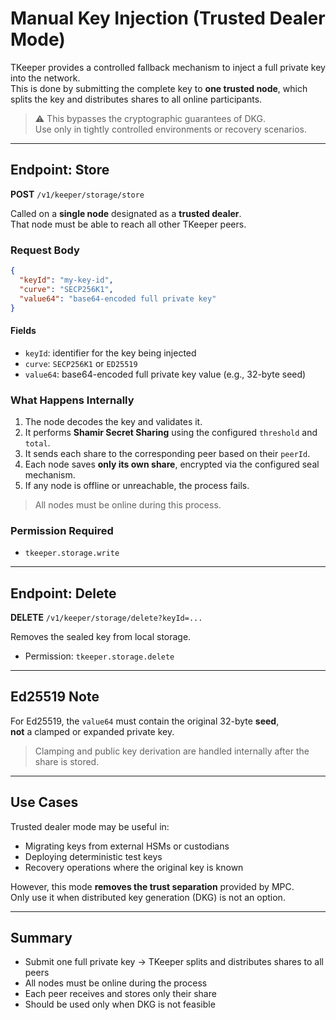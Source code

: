# Manual Key Injection (Trusted Dealer Mode)

TKeeper provides a controlled fallback mechanism to inject a full private key into the network.  
This is done by submitting the complete key to **one trusted node**, which splits the key and distributes shares to all online participants.

> ⚠ This bypasses the cryptographic guarantees of DKG.  
> Use only in tightly controlled environments or recovery scenarios.

---

## Endpoint: Store

**POST** `/v1/keeper/storage/store`

Called on a **single node** designated as a **trusted dealer**.  
That node must be able to reach all other TKeeper peers.

### Request Body

```json
{
  "keyId": "my-key-id",
  "curve": "SECP256K1",
  "value64": "base64-encoded full private key"
}
```

#### Fields

- `keyId`: identifier for the key being injected
- `curve`: `SECP256K1` or `ED25519`
- `value64`: base64-encoded full private key value (e.g., 32-byte seed)

### What Happens Internally

1. The node decodes the key and validates it.
2. It performs **Shamir Secret Sharing** using the configured `threshold` and `total`.
3. It sends each share to the corresponding peer based on their `peerId`.
4. Each node saves **only its own share**, encrypted via the configured seal mechanism.
5. If any node is offline or unreachable, the process fails.

> All nodes must be online during this process.

### Permission Required

- `tkeeper.storage.write`

---

## Endpoint: Delete

**DELETE** `/v1/keeper/storage/delete?keyId=...`

Removes the sealed key from local storage.

- Permission: `tkeeper.storage.delete`

---

## Ed25519 Note

For Ed25519, the `value64` must contain the original 32-byte **seed**,  
**not** a clamped or expanded private key.

> Clamping and public key derivation are handled internally after the share is stored.

---

## Use Cases

Trusted dealer mode may be useful in:

- Migrating keys from external HSMs or custodians
- Deploying deterministic test keys
- Recovery operations where the original key is known

However, this mode **removes the trust separation** provided by MPC.  
Only use it when distributed key generation (DKG) is not an option.

---

## Summary

- Submit one full private key → TKeeper splits and distributes shares to all peers
- All nodes must be online during the process
- Each peer receives and stores only their share
- Should be used only when DKG is not feasible